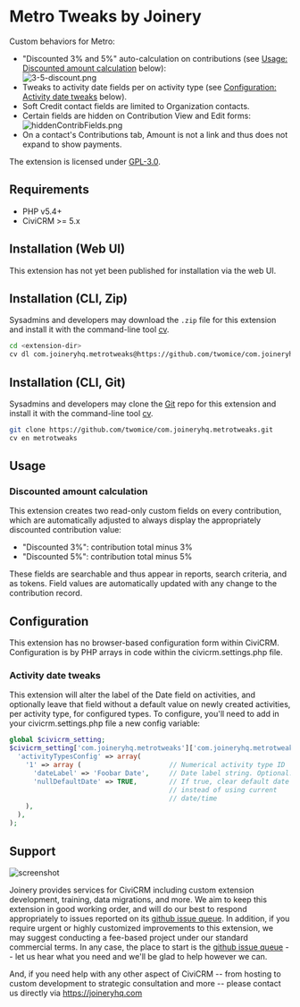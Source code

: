 # Metro Tweaks by Joinery

Custom behaviors for Metro: 

* "Discounted 3% and 5%" auto-calculation on contributions (see [Usage: Discounted amount calculation](#discounted-amount-calculation) below): <br/>![3-5-discount.png](/images/3-5-discount.png)
* Tweaks to activity date fields per on activity type (see [Configuration: Activity date tweaks](#activity-date-tweaks) below).
* Soft Credit contact fields are limited to Organization contacts.
* Certain fields are hidden on Contribution View and Edit forms: <br/>![hiddenContribFields.png](/images/hiddenContribFields.png)
* On a contact's Contributions tab, Amount is not a link and thus does not expand to show payments.

The extension is licensed under [GPL-3.0](LICENSE.txt).

## Requirements

* PHP v5.4+
* CiviCRM >= 5.x

## Installation (Web UI)

This extension has not yet been published for installation via the web UI.

## Installation (CLI, Zip)

Sysadmins and developers may download the `.zip` file for this extension and
install it with the command-line tool [cv](https://github.com/civicrm/cv).

```bash
cd <extension-dir>
cv dl com.joineryhq.metrotweaks@https://github.com/twomice/com.joineryhq.metrotweaks/archive/master.zip
```

## Installation (CLI, Git)

Sysadmins and developers may clone the [Git](https://en.wikipedia.org/wiki/Git) repo for this extension and
install it with the command-line tool [cv](https://github.com/civicrm/cv).

```bash
git clone https://github.com/twomice/com.joineryhq.metrotweaks.git
cv en metrotweaks
```

## Usage

### Discounted amount calculation
This extension creates two read-only custom fields on every contribution, which
are automatically adjusted to always display the appropriately discounted 
contribution value:

* "Discounted 3%": contribution total minus 3%
* "Discounted 5%": contribution total minus 5%

These fields are searchable and thus appear in reports, search criteria, and as tokens.
Field values are automatically updated with any change to the contribution record.

## Configuration

This extension has no browser-based configuration form within CiviCRM. Configuration
is by PHP arrays in code within the civicrm.settings.php file.

### Activity date tweaks
This extension will alter the label of the Date field on activities, and optionally
leave that field without a default value on newly created activities, per activity
type, for configured types. To configure, you'll need to add in your 
civicrm.settings.php file a new config variable:

```php
global $civicrm_setting;
$civicrm_setting['com.joineryhq.metrotweaks']['com.joineryhq.metrotweaks'] = array(
  'activityTypesConfig' => array(
    '1' => array (                      // Numerical activity type ID
      'dateLabel' => 'Foobar Date',     // Date label string. Optional. Omit to leave as-is.
      'nullDefaultDate' => TRUE,        // If true, clear default date
                                        // instead of using current
                                        // date/time
    ),
  ),
);
```

## Support
![screenshot](/images/joinery-logo.png)

Joinery provides services for CiviCRM including custom extension development, training, data migrations, and more. We aim to keep this extension in good working order, and will do our best to respond appropriately to issues reported on its [github issue queue](https://github.com/twomice/com.joineryhq.metrotweaks/issues). In addition, if you require urgent or highly customized improvements to this extension, we may suggest conducting a fee-based project under our standard commercial terms.  In any case, the place to start is the [github issue queue](https://github.com/twomice/com.joineryhq.metrotweaks/issues) -- let us hear what you need and we'll be glad to help however we can.

And, if you need help with any other aspect of CiviCRM -- from hosting to custom development to strategic consultation and more -- please contact us directly via https://joineryhq.com
